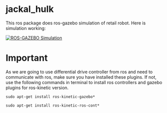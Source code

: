 # jackal_hulk

This ros package does ros-gazebo simulation of retail robot.
Here is simulation working:

<a href="https://imgflip.com/gif/30wjfw"><img src="https://i.imgflip.com/30wjfw.gif" title="ROS-GAZEBO Simulation"/></a>


# Important
As we are going to use differential drive controller from ros and need to communicate with ros, make sure you have installed 
these plugins. If not, use the following commands in terminal to install ros controllers and gazebo plugins for ros-kinetic version.

```
sudo apt-get install ros-kinetic-gazebo*
```
```
sudo apt-get install ros-kinetic-ros-cont*
```
